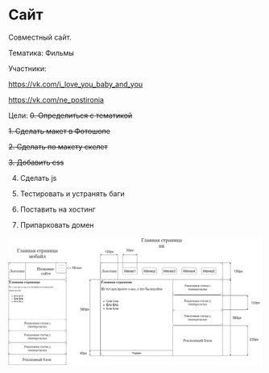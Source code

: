 # Сайт
Совместный сайт.

Тематика: Фильмы

Участники: 

 https://vk.com/i_love_you_baby_and_you
 
 https://vk.com/ne_postironia

Цели: 
~~0. Определиться с тематикой~~

~~1. Сделать макет в Фотошопе~~

~~2. Сделать по макету скелет~~

~~3. Добавить css~~

4. Сделать js

5. Тестировать и устранять баги

6. Поставить на хостинг

7. Припарковать домен


![Макет](https://github.com/Vlad2030/team/blob/main/Макет.png)
